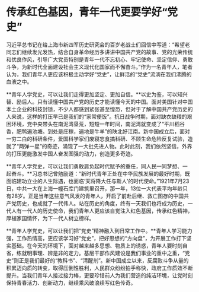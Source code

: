# 传承红色基因，青年一代更要学好“党史”

 

习近平总书记在给上海市新四军历史研究会的百岁老战士们回信中写道：“希望老同志们继续发光发热，结合自身革命经历多讲讲中国共产党的故事、党的光荣传统和优良作风，引导广大党员特别是青年一代不忘初心、牢记使命、坚定信仰、勇敢斗争，为新时代全面建设社会主义现代化国家而不懈奋斗。”作为一名青年人，笔者认为，我们青年人更应该积极主动学好“党史”，让鲜活的“党史”流淌在我们沸腾的血液之中。

**青年人学党史，可以让我们走得更加坚定、更加自信。**以史为鉴，可以知兴替、励后人。只有读懂中国共产党的历史才能读懂今天的中国。面对美国针对中国本土企业的科技封锁，不少人都感到紧张甚至惶恐，但对于了解中国共产党历史的人来说，这样的打压早已是我们的“家常便饭”。抗日战争时期，面对缺衣缺粮的艰困环境，党中央带头在南泥湾垦荒，短短一年时间，南泥湾就变成了“平川稻谷香，肥鸭遍池塘。到处是庄稼，遍地是牛羊”的陕北好江南。新中国成立后，面对一穷二白的科研条件，爱国科学家们废寝忘食搞科研、不顾生命危险反复试验，造就了“两弹一星”的奇迹，涌现了一大批先进人物。此时此刻，我们依然坚信，外界的打压更能激发中国人奋发图强的动力，创造更多奇迹。

**青年人学党史，可以让我们勇敢肩负起时代赋予的重任，同人民一同梦想、一起奋斗。**习总书记曾勉励道：“新时代青年正处在中华民族发展的最好时期，既面临建功立业的人生际遇，也面临‘天将降大任与斯人’的时代使命。”1921年7月23日，中共一大在上海一幢石库门建筑里召开，那一年，13位一大代表平均年龄只有28岁。正是当年这些意气风发的青年人，开启了前赴后继、救亡图存的中国共产党历史，也成就了一代伟人。站在历史的角度，终有一天我们也将成为历史，一代人有一代人的历史使命，我们青年人更应该自觉注入红色基因，传承红色精神，厚植家国情怀，为下一代人树立榜样。

**青年人学党史，可以让我们把“党史”精神融入到日常工作中。**青年人学习能力强，工作热情高，更应该学习好“党史”，把好思想的“方向盘”，为开展工作打下坚实基础。在今天的环境下，面对越来越多思想、物质上的诱惑，青年人要时刻自省，练就明事理、辨是非的定力。基层干部作风建设是我们事业的重中之重，“党史”则正是我们最好的“教科书”、“清醒剂”。新中国成立以来，反腐败斗争从量的积累迈向质的转变，取得压倒性胜利，人民群众纷纷拍手称快，政府工作质效不断提升。当我们青年人接过接力棒，更要珍惜前人为我们营造的纯洁环境，让党时刻保持青春活力、创新动力，继续乘风破浪续写红色传奇。